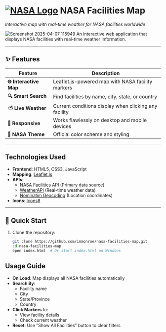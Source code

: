 # [![NASA Logo](https://img.icons8.com/color/48/nasa.png)](https://www.nasa.gov) NASA Facilities Map  
*Interactive map with real-time weather for NASA facilities worldwide*

![Screenshot 2025-04-07 115949](https://github.com/user-attachments/assets/21fc32cb-bd97-4b29-a4be-a64abf683f73) 
An interactive web application that displays NASA facilities with real-time weather information.


---

## ✨ Features

| Feature | Description |
|---------|-------------|
| **🌐 Interactive Map** | Leaflet.js-powered map with NASA facility markers |
| **🔍 Smart Search** | Find facilities by name, city, state, or country |
| **⛅ Live Weather** | Current conditions display when clicking any facility |
| **📱 Responsive** | Works flawlessly on desktop and mobile devices |
| **🎨 NASA Theme** | Official color scheme and styling |

---

## Technologies Used
- **Frontend**: HTML5, CSS3, JavaScript
- **Mapping**: [Leaflet.js](https://leafletjs.com/)
- **APIs**:
  - [NASA Facilities API](https://data.nasa.gov/resource/gvk9-iz74.json) (Primary data source)
  - [WeatherAPI](https://www.weatherapi.com/) (Real-time weather data)
  - [Nominatim Geocoding](https://nominatim.openstreetmap.org/) (Location coordinates)
- **Icons**: [Icons8](https://icons8.com/)

---

## 🚀 Quick Start

1. Clone the repository:
   ```bash
   git clone https://github.com/immonroe/nasa-facilities-map.git
   cd nasa-facilities-map
   open index.html  # Or start index.html on Windows
   ```
## Usage Guide

- **On Load**: Map displays all NASA facilities automatically
- **Search By**:
  - Facility name
  - City
  - State/Province
  - Country
- **Click Markers** to:
  - View facility details
  - Check current weather
- **Reset**: Use "Show All Facilities" button to clear filters
